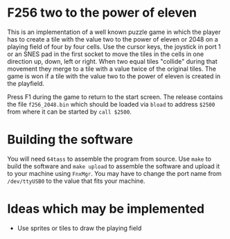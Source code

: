 # F256 two to the power of eleven

This is an implementation of a well known puzzle game in which the player has
to create a tile with the value two to the power of eleven or 2048 on a 
playing field of four by four cells. Use the cursor keys, the joystick in 
port 1 or an SNES pad in the first socket to move the tiles in the cells in
one direction up, down, left or right. When two equal tiles "collide" during
that movement they merge to a tile with a value twice of the original tiles. 
The game is won if a tile with the value two to the power of eleven is 
created in the playfield.

Press F1 during the game to return to the start screen. The release contains the file `f256_2048.bin`
which should be loaded via `bload` to address `$2500` from where it can be started by `call $2500`.

# Building the software

You will need `64tass` to assemble the program from source. Use `make` to build the software and
`make upload` to assemble the software and upload it to your machine using `FnxMgr`. You may have
to change the port name from `/dev/ttyUSB0` to the value that fits your machine.
 
# Ideas which may be implemented

- Use sprites or tiles to draw the playing field